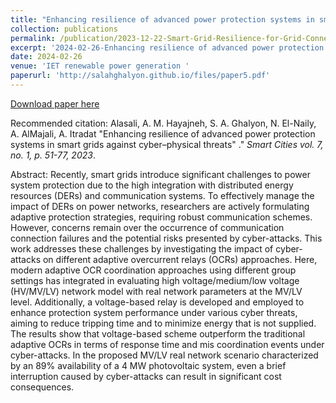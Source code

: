 ```yaml
---
title: "Enhancing resilience of advanced power protection systems in smart grids against cyber–physical threats"
collection: publications
permalink: /publication/2023-12-22-Smart-Grid-Resilience-for-Grid-Connected-PV-and-Protection-Systems-under-Cyber-Threats2024-02-26-Enhancing resilience of advanced power protection systems in smart grids against cyber–physical threats
excerpt: '2024-02-26-Enhancing resilience of advanced power protection systems in smart grids against cyber–physical threats'
date: 2024-02-26
venue: 'IET renewable power generation '
paperurl: 'http://salahghalyon.github.io/files/paper5.pdf'
---
```


[Download paper here](https://doi.org/10.1049/rpg2.12957)

Recommended citation: Alasali, A. M. Hayajneh,  S. A. Ghalyon,  N. El-Naily,  A. AlMajali, A. Itradat "Enhancing resilience of advanced power protection systems in smart grids against cyber–physical threats" .&quot; <i>Smart Cities vol. 7, no. 1, p. 51-77, 2023</i>.

Abstract: Recently, smart grids introduce significant challenges to power system protection due to the high integration with distributed energy resources (DERs) and communication systems. To effectively manage the impact of DERs on power networks, researchers are actively formulating adaptive protection strategies, requiring robust communication schemes. However, concerns remain over the occurrence of communication connection failures and the potential risks presented by cyber-attacks. This work addresses these challenges by investigating the impact of cyber-attacks on different adaptive overcurrent relays (OCRs) approaches. Here, modern adaptive OCR coordination approaches using different group settings has integrated in evaluating high voltage/medium/low voltage (HV/MV/LV) network model with real network parameters at the MV/LV level. Additionally, a voltage-based relay is developed and employed to enhance protection system performance under various cyber threats, aiming to reduce tripping time and to minimize energy that is not supplied. The results show that voltage-based scheme outperform the traditional adaptive OCRs in terms of response time and mis coordination events under cyber-attacks. In the proposed MV/LV real network scenario characterized by an 89% availability of a 4 MW photovoltaic system, even a brief interruption caused by cyber-attacks can result in significant cost consequences.